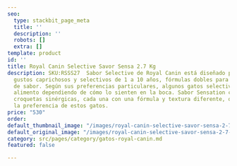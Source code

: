 ```yaml
---
seo:
  type: stackbit_page_meta
  title: ''
  description: ''
  robots: []
  extra: []
template: product
id: ''
title: Royal Canin Selective Savor Sensa 2.7 Kg
description: SKU:RSSS27  Sabor Selective de Royal Canin está diseñado para gatos con
  gustos caprichosos y selectivos de 1 a 10 años, fórmulas dobles para preferencias
  de sabor. Según sus preferencias particulares, algunos gatos selectivos eligen un
  alimento dependiendo de cómo lo sienten en la boca. Sabor Sensation cuenta con dos
  croquetas sinérgicas, cada una con una fórmula y textura diferente, que estimulan
  la preferencia de estos gatos.
price: "530"
order: 
default_thumbnail_image: "/images/royal-canin-selective-savor-sensa-2-7-kg.jpg"
default_original_image: "/images/royal-canin-selective-savor-sensa-2-7-kg.jpg"
category: src/pages/category/gatos-royal-canin.md
featured: false

---
```

